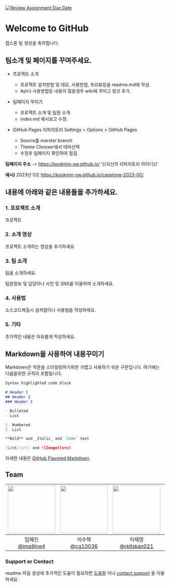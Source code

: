 [![Review Assignment Due Date](https://classroom.github.com/assets/deadline-readme-button-22041afd0340ce965d47ae6ef1cefeee28c7c493a6346c4f15d667ab976d596c.svg)](https://classroom.github.com/a/gFPznrUY)
# Welcome to GitHub

캡스톤 팀 생성을 축하합니다.

## 팀소개 및 페이지를 꾸며주세요.

- 프로젝트 소개
  - 프로젝트 설치방법 및 데모, 사용방법, 프리뷰등을 readme.md에 작성.
  - Api나 사용방법등 내용이 많을경우 wiki에 꾸미고 링크 추가.

- 팀페이지 꾸미기
  - 프로젝트 소개 및 팀원 소개
  - index.md 예시보고 수정.

- GitHub Pages 리파지토리 Settings > Options > GitHub Pages 
  - Source를 marster branch
  - Theme Chooser에서 태마선택
  - 수정후 팀페이지 확인하여 점검.

**팀페이지 주소** -> https://kookmin-sw.github.io/ '{{자신의 리파지토리 아이디}}'

**예시)** 2023년 0조  https://kookmin-sw.github.io/capstone-2023-00/


## 내용에 아래와 같은 내용들을 추가하세요.

### 1. 프로잭트 소개

프로젝트

### 2. 소개 영상

프로젝트 소개하는 영상을 추가하세요

### 3. 팀 소개

팀을 소개하세요.

팀원정보 및 담당이나 사진 및 SNS를 이용하여 소개하세요.

### 4. 사용법

소스코드제출시 설치법이나 사용법을 작성하세요.

### 5. 기타

추가적인 내용은 자유롭게 작성하세요.


## Markdown을 사용하여 내용꾸미기

Markdown은 작문을 스타일링하기위한 가볍고 사용하기 쉬운 구문입니다. 여기에는 다음을위한 규칙이 포함됩니다.

```markdown
Syntax highlighted code block

# Header 1
## Header 2
### Header 3

- Bulleted
- List

1. Numbered
2. List

**Bold** and _Italic_ and `Code` text

[Link](url) and ![Image](src)
```

자세한 내용은 [GitHub Flavored Markdown](https://guides.github.com/features/mastering-markdown/).

## Team
| <img src="https://github.com/ima9ine4.png" width="150" height="150"/> | <img src="https://github.com/cg10036.png" width="150" height="150"/> | <img src="https://github.com/rktlskan021.png" width="150" height="150"/> | <img src="https://github.com/IamWonILuvWon.png" width="150" height="150"/> | <img src="https://github.com/honeybugs.png" width="150" height="150"/> | <img src="https://github.com/chloebh9.png" width="150" height="150"/> | <img src="https://github.com/bgw4399.png" width="150" height="150"/> |
|:------------------------------------------------------------------------------------------:|:------------------------------------------------------------------------------------------:|:------------------------------------------------------------------------------------------:|:------------------------------------------------------------------------------------------:|:------------------------------------------------------------------------------------------:|:------------------------------------------------------------------------------------------:|:------------------------------------------------------------------------------------------:|
| 임혜진<br/>[@ima9ine4](https://github.com/ima9ine4) | 이수혁<br/>[@cg10036](https://github.com/cg10036) | 이재영<br/>[@rktlskan021](https://github.com/rktlskan021) | 장원준<br/>[@IamWonILuvWon](https://github.com/IamWonILuvWon) | 권세건<br/>[@honeybugs](https://github.com/honeybugs) | 정채원<br/>[@chloebh9](https://github.com/chloebh9) | 배진우<br/>[@bgw4399](https://github.com/bgw4399) |




### Support or Contact

readme 파일 생성에 추가적인 도움이 필요하면 [도움말](https://help.github.com/articles/about-readmes/) 이나 [contact support](https://github.com/contact) 을 이용하세요.
